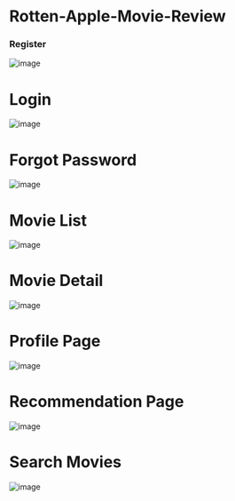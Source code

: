 # Rotten-Apple-Movie-Review

### Register

![image](https://github.com/user-attachments/assets/fc53a825-07d3-47fe-90df-bed6bf54472c)

<h1>Login</h1>

![image](https://github.com/user-attachments/assets/218b740a-1478-4c8b-916a-da68894aeee0)

<h1>Forgot Password</h1>

![image](https://github.com/user-attachments/assets/44739ee2-bb46-4e31-af6e-da1fb47c3488)

<h1>Movie List</h1>

![image](https://github.com/user-attachments/assets/49b631e8-71f1-43e1-8a9d-e13edf3e2442)

<h1>Movie Detail</h1>

![image](https://github.com/user-attachments/assets/85a3e596-7ce3-4326-8919-1579fbc3251c)

<h1>Profile Page</h1>

![image](https://github.com/user-attachments/assets/864b929d-ef67-40bc-8553-c4096b9fffef)

<h1>Recommendation Page</h1>

![image](https://github.com/user-attachments/assets/9c2513f7-aed7-43b9-89cf-50f1327a6d06)

<h1>Search Movies</h1>

![image](https://github.com/user-attachments/assets/af3a74cd-fb41-40f5-bf60-f011e4f88adb)
